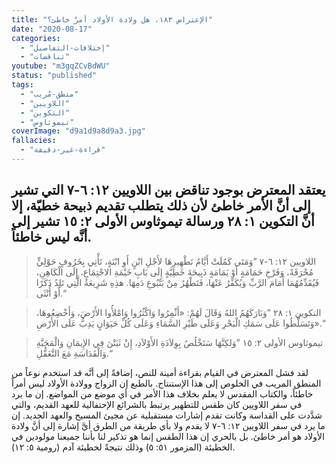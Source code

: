 ```yaml
---
title: "الإعتراض ١٨٣، هل ولادة الأولاد أمرٌ خاطئ؟"
date: "2020-08-17"
categories:
  - "إختلافات-التفاصيل"
  - "تناقضات"
youtube: "m3gqZCvBdWU"
status: "published"
tags:
  - "منطق-مُريب"
  - "اللاويين"
  - "التكوين"
  - "تيموثاوس"
coverImage: "d9a1d9a8d9a3.jpg"
fallacies:
  - "قراءة-غير-دقيقة"
---
```


## **يعتقد المعترض بوجود تناقض بين اللاويين ١٢: ٦-٧ التي تشير إلى أنَّ الأمر خاطئ لأن ذلك يتطلب تقديم ذبيحة خطيّة، إلا أنَّ التكوين ١: ٢٨ ورسالة تيموثاوس الأولى ٢: ١٥ تشير إلى أنَّه ليس خاطئاً.**

> اللاويين ١٢: ٦-٧ ”وَمَتَى كَمُلَتْ أَيَّامُ تَطْهِيرِهَا لأَجْلِ ابْنٍ أَوِ ابْنَةٍ، تَأْتِي بِخَرُوفٍ حَوْلِيٍّ مُحْرَقَةً، وَفَرْخِ حَمَامَةٍ أَوْ يَمَامَةٍ ذَبِيحَةَ خَطِيَّةٍ إِلَى بَابِ خَيْمَةِ الاجْتِمَاعِ، إِلَى الْكَاهِنِ، فَيُقَدِّمُهُمَا أَمَامَ الرَّبِّ وَيُكَفِّرُ عَنْهَا، فَتَطْهُرُ مِنْ يَنْبُوعِ دَمِهَا. هذِهِ شَرِيعَةُ الَّتِي تَلِدُ ذَكَرًا أَوْ أُنْثَى.“

> التكوين ١: ٢٨ ”وَبَارَكَهُمُ اللهُ وَقَالَ لَهُمْ: «أَثْمِرُوا وَاكْثُرُوا وَامْلأُوا الأَرْضَ، وَأَخْضِعُوهَا، وَتَسَلَّطُوا عَلَى سَمَكِ الْبَحْرِ وَعَلَى طَيْرِ السَّمَاءِ وَعَلَى كُلِّ حَيَوَانٍ يَدِبُّ عَلَى الأَرْضِ».“

> تيموثاوس الأولى ٢: ١٥ ”وَلكِنَّهَا سَتَخْلُصُ بِوِلاَدَةِ الأَوْلاَدِ، إِنْ ثَبَتْنَ فِي الإِيمَانِ وَالْمَحَبَّةِ وَالْقَدَاسَةِ مَعَ التَّعَقُّلِ.“

لقد فشل المعترض في القيام بقراءة أمينة للنص، إضافةً إلى أنَّه قد استخدم نوعاً من المنطق المريب في الخلوص إلى هذا الإستنتاج. بالطبع إن الزواج وولادة الأولاد ليس أمراً خاطئاً، والكتاب المقدس لا يعلم بخلاف هذا الأمر في أي موضع من المواضع. إن ما يرد في سفر اللاويين كان طقس للتطهير يرتبط بالشرائع الإحتفالية للعهد القديم، والتي شدَّدت على القداسة وكانت تقدم إشارات مستقبلية عن مجيئ المسيح والعهد الجديد. إن ما يرد في سفر اللاويين ١٢: ٦-٧ لا يقدم ولا بأي طريقة من الطرق أيَّ إشارة إلى أنَّ ولادة الأولاد هو أمر خاطئ. بل بالحري إن هذا الطقس إنما هو تذكير لنا بأننا جميعنا مولودين في الخطيئة (المزمور ٥١: ٥) وذلك نتيجةً لخطيئة آدم (رومية ٥: ١٢).
